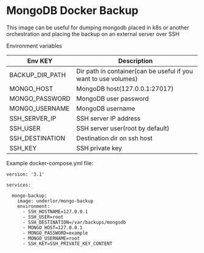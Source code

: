 # MongoDB Docker Backup
This image can be useful for dumping mongodb placed in k8s or another orchestration and placing the backup on an external server over SSH

Environment variables

| Env KEY         | Description                                                     |
|-----------------|-----------------------------------------------------------------|
| BACKUP_DIR_PATH | Dir path in container(can be useful if you want to use volumes) |
| MONGO_HOST      | MongoDB host(127.0.0.1:27017)                                   |
| MONGO_PASSWORD  | MongoDB user password                                           |
| MONGO_USERNAME  | MongoDB username                                                |
| SSH_SERVER_IP   | SSH server IP address                                           |
| SSH_USER        | SSH server user(root by default)                                |
| SSH_DESTINATION | Destination dir on ssh host                                     |
| SSH_KEY         | SSH private key                                                 |

Example docker-compose.yml file:
```
version: '3.1'

services:

  mongo-backup:
    image: underlor/mongo-backup
    environment:
      - SSH_HOSTNAME=127.0.0.1
      - SSH_USER=root
      - SSH_DESTINATION=/var/backups/mongodb
      - MONGO_HOST=127.0.0.1
      - MONGO_PASSWORD=example
      - MONGO_USERNAME=root
      - SSH_KEY=SSH_PRIVATE_KEY_CONTENT
```
